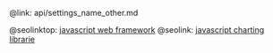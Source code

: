 @link: api/settings_name_other.md

@seolinktop: [javascript web framework](https://webix.com)
@seolink: [javascript charting librarie](https://webix.com/widget/charts/)